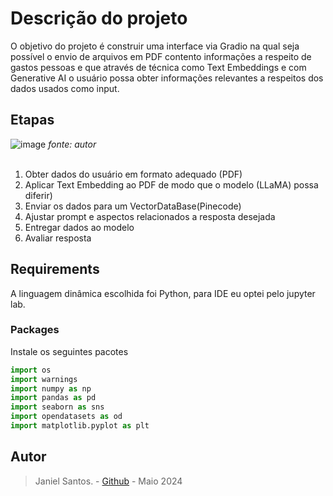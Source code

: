 # Descrição do projeto

O objetivo do projeto é construir uma interface via Gradio na qual seja possível o envio de arquivos em PDF contento informações a respeito de gastos pessoas e que através de técnica como Text Embeddings e com Generative AI o usuário possa obter informações relevantes a respeitos dos dados usados como input.

## Etapas
![image]()
*fonte: autor*
<br>
<br>

1. Obter dados do usuário em formato adequado (PDF)
2. Aplicar Text Embedding ao PDF de modo que o modelo (LLaMA) possa diferir)
3. Enviar os dados para um VectorDataBase(Pinecode)
4. Ajustar prompt e aspectos relacionados a resposta desejada
5. Entregar dados ao modelo
6. Avaliar resposta

## Requirements
A linguagem dinâmica escolhida foi Python, para IDE eu optei pelo jupyter lab. 

### Packages
Instale os seguintes pacotes

``` Python
import os
import warnings
import numpy as np
import pandas as pd
import seaborn as sns
import opendatasets as od
import matplotlib.pyplot as plt
```

## Autor
> Janiel Santos. - [Github](https://github.com/JanielS) - Maio 2024

